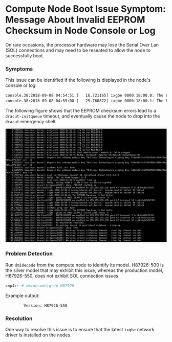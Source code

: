 # Compute Node Boot Issue Symptom: Message About Invalid EEPROM Checksum in Node Console or Log

On rare occasions, the processor hardware may lose the Serial Over Lan \(SOL\) connections and may need to be reseated to allow the node to successfully boot.

### Symptoms

This issue can be identified if the following is displayed in the node's console or log:

```bash
console.38:2018-09-08 04:54:51 [   16.721165] ixgbe 0000:18:00.0: The EEPROM Checksum Is Not Valid
console.38:2018-09-08 04:55:00 [   25.768872] ixgbe 0000:18:00.1: The EEPROM Checksum Is Not Valid
```

The following figure shows that the EEPROM checksum errors lead to a `dracut-initqueue` timeout, and eventually cause the node to drop into the `dracut` emergency shell.

![EEPROM Error Dropping to Dracut Emergency Shell](../../img/operations/EEPROM_Error_Dropping_to_Dracut_Emergency_Shell.png)

### Problem Detection

Run `dmidecode` from the compute node to identify its model. H87926-500 is the silver model that may exhibit this issue, whereas the production model, H87926-550, does not exhibit SOL connection issues.

```bash
cmp4:~ # dmidecode|grep H87926
```

Example output:

```
        Version: H87926-550
```

### Resolution

One way to resolve this issue is to ensure that the latest `ixgbe` network driver is installed on the nodes.

